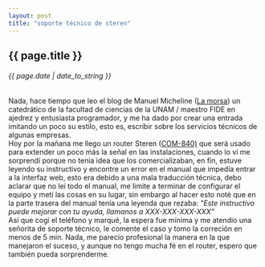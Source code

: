 ```yaml
---
layout: post
title: "soporte técnico de steren"
---
```


## {{ page.title }}
###### {{ page.date | date_to_string }}

<div class="p">Nada, hace tiempo que leo el blog de Manuel Micheline (<a href="http://la-morsa.blogspot.com/">La morsa</a>) un catedrático de la facultad de ciencias de la UNAM / maestro FIDE en ajedrez y entusiasta programador, y me ha dado por crear una entrada imitando un poco su estilo, esto es, escribir sobre los servicios técnicos de algunas empresas.
</div>

<div class="p">Hoy por la mañana me llego un router Steren (<a href="http://www.steren.com.mx/_files/search.asp?s=COM-840">COM-840)</a> que será usado para extender un poco más la señal en las instalaciones, cuando lo vi me sorprendí porque no tenia idea que los comercializaban, en fin, estuve leyendo su instructivo y encontre un error en el manual que impedía entrar a la interfaz web, esto era debido a una mala traducción técnica, debo aclarar que no leí todo el manual, me limite a terminar de configurar el equipo y metí las cosas en su lugar, sin embargo al hacer esto noté que en la parte trasera del manual tenía una leyenda que rezaba: <em>"Este instructivo puede mejorar con tu ayuda, llamanos a XXX-XXX-XXX-XXX"</em>
</div>

<div class="p">Así que cogí el teléfono y marqué, la espera fue mínima y me atendio una señorita de soporte técnico, le comente el caso y tomo la correción en menos de 5 min. Nada, me parecio profesional la manera en la que manejaron el suceso, y aunque no tengo mucha fé en el router, espero que también pueda sorprenderme.
</div>
